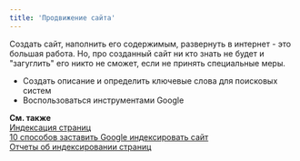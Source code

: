 ```yaml
---
title: 'Продвижение сайта'
---
```


Создать сайт, наполнить его содержимым, развернуть в интернет - это большая работа. 
Но, про созданный сайт ни кто знать не будет и "загуглить" его никто не сможет, если не принять специальные меры.

- Создать описание и определить ключевые слова для поисковых систем
- Воспользоваться инструментами Google



**См. также**  
[Индексация страниц](https://figure.media/indeksaciya-stranic-v-google-kak-dobavit-sajt-v-poisk-gugl/)  
[10 способов заставить Google индексировать сайт](https://lanet.click/ru/indeksatsiia-saitu-v-google/)  
[Отчеты об индексировании страниц](https://support.google.com/webmasters/answer/7440203?hl=ru)  
